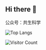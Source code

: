 ## Hi there 👋

<!--
**Spacewe/spacewe** is a ✨ _special_ ✨ repository because its `README.md` (this file) appears on your GitHub profile.

Here are some ideas to get you started:

- 🔭 I’m currently working on ...
- 🌱 I’m currently learning ...
- 👯 I’m looking to collaborate on ...
- 🤔 I’m looking for help with ...
- 💬 Ask me about ...
- 📫 How to reach me: ...
- 😄 Pronouns: ...
- ⚡ Fun fact: ...
-->


公众号：共生科学


![Top Langs](https://github-readme-stats.vercel.app/api/top-langs/?username=goodspcgithub&layout=compact)




![Visitor Count](https://profile-counter.glitch.me/goodspcgithub/count.svg)


